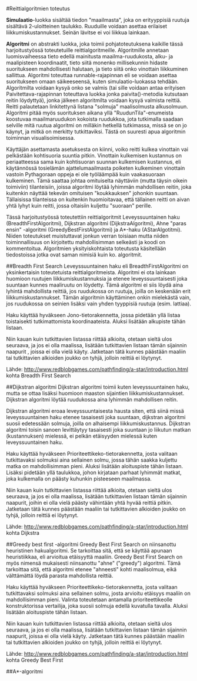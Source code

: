 #Reittialgoritmien toteutus

**Simulaatio**-luokka sisältää tiedon "maailmasta", joka on erityyppisiä ruutuja sisältävä 2-uloitteinen taulukko. Ruuduille voidaan asettaa erilaiset liikkumiskustannukset. Seinän lävitse ei voi liikkua lainkaan.

**Algoritmi** on abstrakti luokka, joka toimii pohjatoteutuksena kaikille tässä harjoitustyössä toteutetuille reittialgoritmeille. Algoritmille annetaan luomisvaiheessa tieto edellä mainitusta maailma-ruudukosta, alku- ja maalipisteen koordinaatit, tieto siitä monenko millisekunnin hidaste suoritukseen mahdollisesti halutaan, ja tieto siitä onko vinottain liikkuminen sallittua. Algoritmi toteuttaa runnable-rajapinnan eli se voidaan asettaa suoritukseen omaan säikeeseensä, kuten simulaatio-luokassa tehdään. Algoritmilta voidaan kysyä onko se valmis (tai sille voidaan antaa erityisen Paivitettava-rajapinnan toteuttava luokka jonka paivita()-metodia kutsutaan reitin löydyttyä), jonka jälkeen algoritmilta voidaan kysyä valmista reittiä. Reitti palautetaan linkitettynä listana "solmuja" maalisolmusta alkusolmuun. Algoritmi pitää myös suorituksen aikana yllä "RuudunTila"-enumeista koostuvaa maailmaruudukon kokoista ruudukkoa, jota tutkimalla saadaan selville mitä ruutua algoritmi on milläkin hetkellä tutkimassa, missä se on jo käynyt, ja mitkä on merkitty tutkittaviksi. Tästä on suuresti apua algoritmin toiminnan visualisoimisessa.

Käyttäjän asettamasta asetuksesta on kiinni, voiko reitti kulkea vinottain vai pelkästään kohtisuoria suuntia pitkin. Vinottain kulkemisen kustannus on periaatteessa sama kuin kohtisuoran suunnan kulkemisen kustannus, eli käytännössä tosielämän ajattelumaailmasta poiketen kulkeminen vinottain vastoin Pythagoraan oppeja ei ole työläämpää kuin vaakasuoraan kulkeminen. Tämä saattaa johtaa omituiselta näyttäviin (mutta täysin oikein toimiviin) tilanteisiin, joissa algoritmi löytää lyhimmän mahdollisen reitin, joka kuitenkin näyttää tekevän omituisen "koukkauksen" johonkin suuntaan. Tällaisissa tilanteissa on kuitenkin huomioitavaa, että tällainen reitti on aivan yhtä lyhyt kuin reitti, jossa oltaisiin kuljettu "suoraan" perille.

Tässä harjoitustyössä toteutettiin reittialgoritmit Leveyssuuntainen haku (BreadthFirstAlgoritmi), Dijkstran algoritmi (DijkstraAlgoritmi), Ahne "paras ensin" -algoritmi (GreedyBestFirstAlgoritmi) ja A*-haku (AStarAlgotitmi). Niiden toteutukset muistuttavat jonkun verran toisiaan mutta niiden toiminnallisuus on kirjoitettu mahdollisimman selkeästi ja koodi on kommentoitua. Algoritmien yksityiskohtaista toteutusta käsitellään tiedostoissa jotka ovat saman nimisiä kuin ko. algoritmit.

##Breadth First Search
Leveyssuuntainen haku eli BreadthFirstAlgoritmi on yksinkertaisin toteutetuista reittialgoritmeista. Algoritmi ei ota lainkaan huomioon ruutujen liikkumiskustannuksia ja etenee leveyssuuntaisesti joka suuntaan kunnes maaliruutu on löydetty. Tämä algoritmi ei siis löydä aina lyhintä mahdollista reittiä, jos ruudukossa on ruutuja, joilla on keskenään erit liikkumiskustannukset. Tämän algoritmin käyttäminen onkin mielekästä vain, jos ruudukossa on seinien lisäksi vain yhden tyyppisiä ruutuja (esim. lattiaa).

Haku käyttää hyväkseen Jono-tietorakennetta, jossa pidetään yllä listaa toistaisekti tutkimattomista koordinaateista. Aluksi lisätään alkupiste tähän listaan.

Niin kauan kuin tutkittavien listassa riittää alkioita, otetaan sieltä ulos seuraava, ja jos ei olla maalissa, lisätään tutkittavien listaan tämän sijainnin naapurit , joissa ei olla vielä käyty. Jatketaan tätä kunnes päästään maaliin tai tutkittavien alkioiden joukko on tyhjä, jolloin reittiä ei löytynyt.

Lähde: http://www.redblobgames.com/pathfinding/a-star/introduction.html kohta Breadth First Search

##Dijkstran algoritmi
Dijkstran algoritmi toimii kuten leveyssuuntainen haku, mutta se ottaa lisäksi huomioon maaston sijaintien liikkumiskustannukset. Dijkstran algoritmi löytää ruudukossa aina lyhimmän mahdollisen reitin.

Dijkstran algoritmi eroaa leveyssuuntaisesta hausta siten, että siinä missä leveyssuuntainen haku etenee tasaisesti joka suuntaan, dijkstran algoritmi suosii edetessään solmuja, joilla on alhaisempi liikkumiskustannus. Dijkstran algoritmi toisin sanoen levittäytyy tasaisesti joka suuntaan jo liikutun matkan (kustannuksen) mielessä, ei pelkän etäisyyden mielessä kuten leveyssuuntainen haku.

Haku käyttää hyväkseen Prioriteettikeko-tietorakennetta, josta valitaan tutkittavaksi solmuksi aina sellainen solmu, jossa tähän saakka kuljettu matka on mahdollisimman pieni. Aluksi lisätään aloituspiste tähän listaan. Lisäksi pidetään yllä taulukkoa, johon kirjataan parhaat lyhimmät matkat, joka kulkemalla on päästy kuhunkin pisteeseen maailmassa.

Niin kauan kuin tutkittavien listassa riittää alkioita, otetaan sieltä ulos seuraava, ja jos ei olla maalissa, lisätään tutkittavien listaan tämän sijainnin naapurit, joihin ei olla vielä päästy vähintään yhtä hyvää reittiä pitkin. Jatketaan tätä kunnes päästään maaliin tai tutkittavien alkioiden joukko on tyhjä, jolloin reittiä ei löytynyt.

Lähde: http://www.redblobgames.com/pathfinding/a-star/introduction.html kohta Dijkstra

##Greedy best first -algoritmi
Greedy Best First Search on niinsanottu heuristinen hakualgoritmi. Se tarkoittaa sitä, että se käyttää apunaan heuristiikkaa, eli arvioitua etäisyyttä maaliin. Greedy Best First Search on myös nimensä mukaisesti niinsanottu "ahne" ("greedy") algoritmi. Tämä tarkoittaa sitä, että algoritmi etenee "ahneesti" kohti maalisolmua, eikä välttämättä löydä parasta mahdollista reittiä.

Haku käyttää hyväkseen Prioriteettikeko-tietorakennetta, josta valitaan tutkittavaksi solmuksi aina sellainen solmu, josta arvioitu etäisyys maaliin on mahdollisimman pieni. Valinta toteutetaan antamalla prioriteettikeolle konstruktorissa vertailija, joka suosii solmuja edellä kuvatulla tavalla. Aluksi lisätään aloituspiste tähän listaan.

Niin kauan kuin tutkittavien listassa riittää alkioita, otetaan sieltä ulos seuraava, ja jos ei olla maalissa, lisätään tutkittavien listaan tämän sijainnin naapurit, joissa ei olla vielä käyty. Jatketaan tätä kunnes päästään maaliin tai tutkittavien alkioiden joukko on tyhjä, jolloin reittiä ei löytynyt.

Lähde: http://www.redblobgames.com/pathfinding/a-star/introduction.html kohta Greedy Best First

##A*-algoritmi

